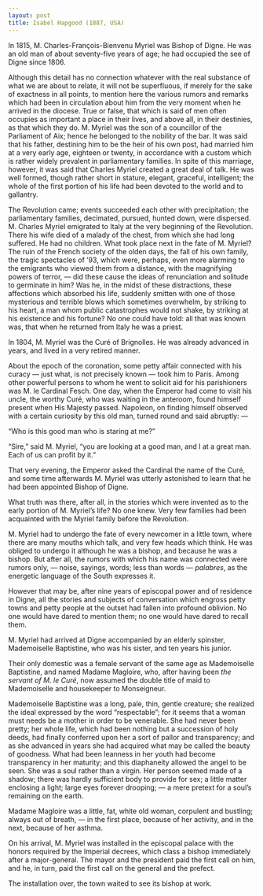 ```yaml
---
layout: post
title: Isabel Hapgood (1887, USA)
---
```

In 1815, M. Charles-François-Bienvenu Myriel was Bishop of Digne. He was an old man of about seventy-five years of age; he had occupied the see of Digne since 1806.

Although this detail has no connection whatever with the real substance of what we are about to relate, it will not be superfluous, if merely for the sake of exactness in all points, to mention here the various rumors and remarks which had been in circulation about him from the very moment when he arrived in the diocese. True or false, that which is said of men often occupies as important a place in their lives, and above all, in their destinies, as that which they do. M. Myriel was the son of a councillor of the Parliament of Aix; hence he belonged to the nobility of the bar. It was said that his father, destining him to be the heir of his own post, had married him at a very early age, eighteen or twenty, in accordance with a custom which is rather widely prevalent in parliamentary families. In spite of this marriage, however, it was said that Charles Myriel created a great deal of talk. He was well formed, though rather short in stature, elegant, graceful, intelligent; the whole of the first portion of his life had been devoted to the world and to gallantry.

The Revolution came; events succeeded each other with precipitation; the parliamentary families, decimated, pursued, hunted down, were dispersed. M. Charles Myriel emigrated to Italy at the very beginning of the Revolution. There his wife died of a malady of the chest, from which she had long suffered. He had no children. What took place next in the fate of M. Myriel? The ruin of the French society of the olden days, the fall of his own family, the tragic spectacles of ’93, which were, perhaps, even more alarming to the emigrants who viewed them from a distance, with the magnifying powers of terror, — did these cause the ideas of renunciation and solitude to germinate in him? Was he, in the midst of these distractions, these affections which absorbed his life, suddenly smitten with one of those mysterious and terrible blows which sometimes overwhelm, by striking to his heart, a man whom public catastrophes would not shake, by striking at his existence and his fortune? No one could have told: all that was known was, that when he returned from Italy he was a priest.

In 1804, M. Myriel was the Curé of Brignolles. He was already advanced in years, and lived in a very retired manner.

About the epoch of the coronation, some petty affair connected with his curacy — just what, is not precisely known — took him to Paris. Among other powerful persons to whom he went to solicit aid for his parishioners was M. le Cardinal Fesch. One day, when the Emperor had come to visit his uncle, the worthy Curé, who was waiting in the anteroom, found himself present when His Majesty passed. Napoleon, on finding himself observed with a certain curiosity by this old man, turned round and said abruptly: —

“Who is this good man who is staring at me?”

“Sire,” said M. Myriel, “you are looking at a good man, and I at a great man. Each of us can profit by it.”

That very evening, the Emperor asked the Cardinal the name of the Curé, and some time afterwards M. Myriel was utterly astonished to learn that he had been appointed Bishop of Digne.

What truth was there, after all, in the stories which were invented as to the early portion of M. Myriel’s life? No one knew. Very few families had been acquainted with the Myriel family before the Revolution.

M. Myriel had to undergo the fate of every newcomer in a little town, where there are many mouths which talk, and very few heads which think. He was obliged to undergo it although he was a bishop, and because he was a bishop. But after all, the rumors with which his name was connected were rumors only, — noise, sayings, words; less than words — _palabres_, as the energetic language of the South expresses it.

However that may be, after nine years of episcopal power and of residence in Digne, all the stories and subjects of conversation which engross petty towns and petty people at the outset had fallen into profound oblivion. No one would have dared to mention them; no one would have dared to recall them.

M. Myriel had arrived at Digne accompanied by an elderly spinster, Mademoiselle Baptistine, who was his sister, and ten years his junior.

Their only domestic was a female servant of the same age as Mademoiselle Baptistine, and named Madame Magloire, who, after having been _the servant of M. le Curé_, now assumed the double title of maid to Mademoiselle and housekeeper to Monseigneur.

Mademoiselle Baptistine was a long, pale, thin, gentle creature; she realized the ideal expressed by the word “respectable”; for it seems that a woman must needs be a mother in order to be venerable. She had never been pretty; her whole life, which had been nothing but a succession of holy deeds, had finally conferred upon her a sort of pallor and transparency; and as she advanced in years she had acquired what may be called the beauty of goodness. What had been leanness in her youth had become transparency in her maturity; and this diaphaneity allowed the angel to be seen. She was a soul rather than a virgin. Her person seemed made of a shadow; there was hardly sufficient body to provide for sex; a little matter enclosing a light; large eyes forever drooping; — a mere pretext for a soul’s remaining on the earth.

Madame Magloire was a little, fat, white old woman, corpulent and bustling; always out of breath, — in the first place, because of her activity, and in the next, because of her asthma.

On his arrival, M. Myriel was installed in the episcopal palace with the honors required by the Imperial decrees, which class a bishop immediately after a major-general. The mayor and the president paid the first call on him, and he, in turn, paid the first call on the general and the prefect.

The installation over, the town waited to see its bishop at work.
